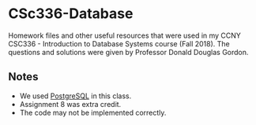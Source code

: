 # CSc336-Database

Homework files and other useful resources that were used in my CCNY CSC336 - Introduction to Database Systems course (Fall 2018). The questions and solutions were given by Professor Donald Douglas Gordon.

## Notes

- We used [PostgreSQL](https://www.postgresql.org/) in this class.
- Assignment 8 was extra credit.
- The code may not be implemented correctly.
